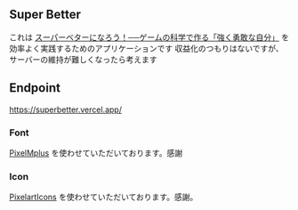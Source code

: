 ## Super Better

これは [スーパーベターになろう！──ゲームの科学で作る「強く勇敢な自分」](https://www.amazon.co.jp/dp/B018IDA89I) を効率よく実践するためのアプリケーションです
収益化のつもりはないですが、サーバーの維持が難しくなったら考えます


## Endpoint
https://superbetter.vercel.app/

### Font
[PixelMplus](https://itouhiro.hatenablog.com/entry/20130602/font) を使わせていただいております。感謝

### Icon
[PixelartIcons](https://pixelarticons.com/) を使わせていただいております。感謝。
